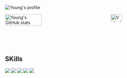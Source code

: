 ![Young's profile](https://github.com/user-attachments/assets/61c7fb66-892b-4c9a-a855-6e0a4c93c55a)
<div style="display: flex; justify-content: space-between;">
  <img src="https://github-readme-stats.vercel.app/api?username=choiyoung69&show_icons=true&theme=great-gatsby" alt="Young's GitHub stats" style="width: 49%;" />
  <a href="https://velog.io/@choiyoung6609/posts">
    <img src="https://velog-readme-stats.vercel.app/api?name=choiyoung6609" alt="Velog's GitHub stats" style="width: 49%;" />
  </a>
</div>


## SKills
<img src="https://img.shields.io/badge/Java-ED8B00?style=for-the-badge&logo=openjdk&logoColor=white"> <img src="https://img.shields.io/badge/Python-14354C?style=for-the-badge&logo=python&logoColor=white"> <img src="https://img.shields.io/badge/Spring-6DB33F?style=for-the-badge&logo=spring&logoColor=white"> <img src="https://img.shields.io/badge/Spring boot-6DB33F?style=for-the-badge&logo=springboot&logoColor=white"> <img src="https://img.shields.io/badge/MySQL-00000F?style=for-the-badge&logo=mysql&logoColor=white"> 








<!--
**choiyoung69/choiyoung69** is a ✨ _special_ ✨ repository because its `README.md` (this file) appears on your GitHub profile.

Here are some ideas to get you started:

- 🔭 I’m currently working on ...
- 🌱 I’m currently learning ...
- 👯 I’m looking to collaborate on ...
- 🤔 I’m looking for help with ...
- 💬 Ask me about ...
- 📫 How to reach me: ...
- 😄 Pronouns: ...
- ⚡ Fun fact: ...
-->
